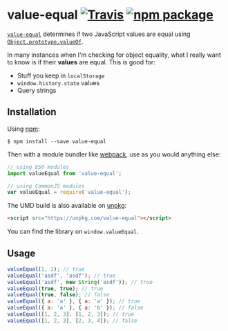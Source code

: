# value-equal [![Travis][build-badge]][build] [![npm package][npm-badge]][npm]

[build-badge]: https://img.shields.io/travis/mjackson/value-equal/master.svg?style=flat-square
[build]: https://travis-ci.org/mjackson/value-equal
[npm-badge]: https://img.shields.io/npm/v/value-equal.svg?style=flat-square
[npm]: https://www.npmjs.org/package/value-equal

[`value-equal`](https://www.npmjs.com/package/value-equal) determines if two JavaScript values are equal using [`Object.prototype.valueOf`](https://developer.mozilla.org/en-US/docs/Web/JavaScript/Reference/Global_Objects/Object/valueOf).

In many instances when I'm checking for object equality, what I really want to know is if their **values** are equal. This is good for:

- Stuff you keep in `localStorage`
- `window.history.state` values
- Query strings

## Installation

Using [npm](https://www.npmjs.com/):

    $ npm install --save value-equal

Then with a module bundler like [webpack](https://webpack.github.io/), use as you would anything else:

```js
// using ES6 modules
import valueEqual from 'value-equal';

// using CommonJS modules
var valueEqual = require('value-equal');
```

The UMD build is also available on [unpkg](https://unpkg.com):

```html
<script src="https://unpkg.com/value-equal"></script>
```

You can find the library on `window.valueEqual`.

## Usage

```js
valueEqual(1, 1); // true
valueEqual('asdf', 'asdf'); // true
valueEqual('asdf', new String('asdf')); // true
valueEqual(true, true); // true
valueEqual(true, false); // false
valueEqual({ a: 'a' }, { a: 'a' }); // true
valueEqual({ a: 'a' }, { a: 'b' }); // false
valueEqual([1, 2, 3], [1, 2, 3]); // true
valueEqual([1, 2, 3], [2, 3, 4]); // false
```


